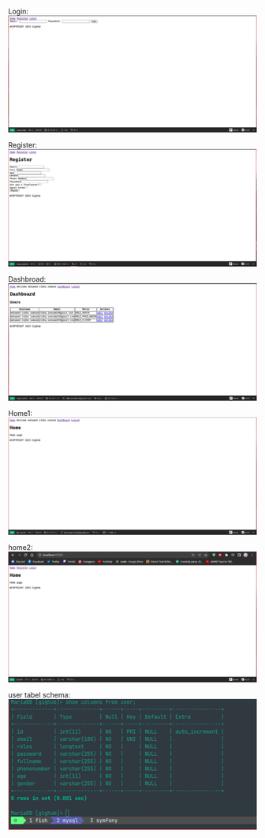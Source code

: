 Login:
![alt text](https://github.com/med-ridha/gighub/blob/863458117eec88b99130e54ead7cfa2a5167a6bf/images/Login.png?raw=true)

Register:
![alt text](https://github.com/med-ridha/gighub/blob/b50348f42669c9744b311b223c7ca3460269f6d5/images/Register.png?raw=true)

Dashbroad:
![alt text](https://github.com/med-ridha/gighub/blob/8ebf29110befe5ecb6159150586a87f2a188b287/images/dashboard.png?raw=true)

Home1:
![alt text](https://github.com/med-ridha/gighub/blob/8ebf29110befe5ecb6159150586a87f2a188b287/images/home_logedin.png?raw=true)

home2:
![alt text](https://github.com/med-ridha/gighub/blob/8ebf29110befe5ecb6159150586a87f2a188b287/images/home_notlogedin.png?raw=true)

user tabel schema:
![alt text](https://github.com/med-ridha/gighub/blob/763efac9cc8be90bfc8be4273887c11defda6f17/images/users_table_schema.png?raw=true)


